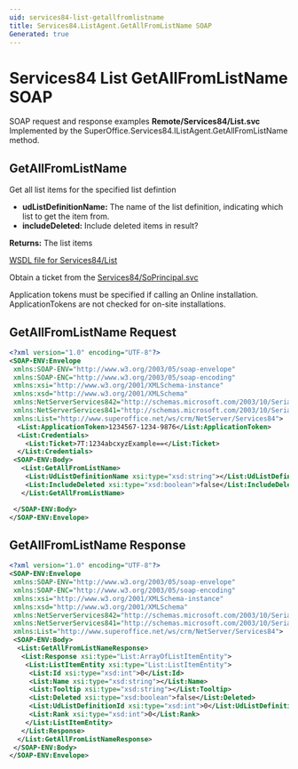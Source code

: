 ```yaml
---
uid: services84-list-getallfromlistname
title: Services84.ListAgent.GetAllFromListName SOAP
Generated: true
---
```


# Services84 List GetAllFromListName SOAP

SOAP request and response examples **Remote/Services84/List.svc**
Implemented by the <see cref="M:SuperOffice.Services84.IListAgent.GetAllFromListName">SuperOffice.Services84.IListAgent.GetAllFromListName</see> method.

## GetAllFromListName

Get all list items for the specified list defintion

* **udListDefinitionName:** The name of the list definition, indicating which list to get the item from.
* **includeDeleted:** Include deleted items in result?

**Returns:** The list items


[WSDL file for Services84/List](../Services84-List.md)

Obtain a ticket from the [Services84/SoPrincipal.svc](../SoPrincipal/SoPrincipal.md)

Application tokens must be specified if calling an Online installation. ApplicationTokens are not checked for on-site installations.

## GetAllFromListName Request

```xml
<?xml version="1.0" encoding="UTF-8"?>
<SOAP-ENV:Envelope
 xmlns:SOAP-ENV="http://www.w3.org/2003/05/soap-envelope"
 xmlns:SOAP-ENC="http://www.w3.org/2003/05/soap-encoding"
 xmlns:xsi="http://www.w3.org/2001/XMLSchema-instance"
 xmlns:xsd="http://www.w3.org/2001/XMLSchema"
 xmlns:NetServerServices842="http://schemas.microsoft.com/2003/10/Serialization/Arrays"
 xmlns:NetServerServices841="http://schemas.microsoft.com/2003/10/Serialization/"
 xmlns:List="http://www.superoffice.net/ws/crm/NetServer/Services84">
  <List:ApplicationToken>1234567-1234-9876</List:ApplicationToken>
  <List:Credentials>
    <List:Ticket>7T:1234abcxyzExample==</List:Ticket>
  </List:Credentials>
 <SOAP-ENV:Body>
   <List:GetAllFromListName>
    <List:UdListDefinitionName xsi:type="xsd:string"></List:UdListDefinitionName>
    <List:IncludeDeleted xsi:type="xsd:boolean">false</List:IncludeDeleted>
   </List:GetAllFromListName>

 </SOAP-ENV:Body>
</SOAP-ENV:Envelope>

```


## GetAllFromListName Response

```xml
<?xml version="1.0" encoding="UTF-8"?>
<SOAP-ENV:Envelope
 xmlns:SOAP-ENV="http://www.w3.org/2003/05/soap-envelope"
 xmlns:SOAP-ENC="http://www.w3.org/2003/05/soap-encoding"
 xmlns:xsi="http://www.w3.org/2001/XMLSchema-instance"
 xmlns:xsd="http://www.w3.org/2001/XMLSchema"
 xmlns:NetServerServices842="http://schemas.microsoft.com/2003/10/Serialization/Arrays"
 xmlns:NetServerServices841="http://schemas.microsoft.com/2003/10/Serialization/"
 xmlns:List="http://www.superoffice.net/ws/crm/NetServer/Services84">
 <SOAP-ENV:Body>
  <List:GetAllFromListNameResponse>
   <List:Response xsi:type="List:ArrayOfListItemEntity">
    <List:ListItemEntity xsi:type="List:ListItemEntity">
     <List:Id xsi:type="xsd:int">0</List:Id>
     <List:Name xsi:type="xsd:string"></List:Name>
     <List:Tooltip xsi:type="xsd:string"></List:Tooltip>
     <List:Deleted xsi:type="xsd:boolean">false</List:Deleted>
     <List:UdListDefinitionId xsi:type="xsd:int">0</List:UdListDefinitionId>
     <List:Rank xsi:type="xsd:int">0</List:Rank>
    </List:ListItemEntity>
   </List:Response>
  </List:GetAllFromListNameResponse>
 </SOAP-ENV:Body>
</SOAP-ENV:Envelope>

```

